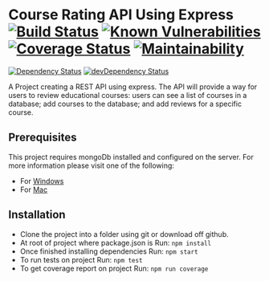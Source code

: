 # Course Rating API Using Express [![Build Status](https://travis-ci.org/Threatsignal/CourseRatingAPIUsingExpress.svg?branch=master)](https://travis-ci.org/Threatsignal/CourseRatingAPIUsingExpress) [![Known Vulnerabilities](https://snyk.io/test/github/Threatsignal/CourseRatingAPIUsingExpress/badge.svg)](https://snyk.io/test/github/Threatsignal}/CourseRatingAPIUsingExpress) [![Coverage Status](https://coveralls.io/repos/github/Threatsignal/CourseRatingAPIUsingExpress/badge.svg?branch=master)](https://coveralls.io/github/Threatsignal/CourseRatingAPIUsingExpress?branch=master) [![Maintainability](https://api.codeclimate.com/v1/badges/a99a88d28ad37a79dbf6/maintainability)](https://codeclimate.com/github/codeclimate/codeclimate/maintainability)
[![Dependency Status](https://david-dm.org/Threatsignal/CourseRatingAPIUsingExpress.svg)](https://david-dm.org/Threatsignal/CourseRatingAPIUsingExpress) [![devDependency Status](https://david-dm.org/Threatsignal/CourseRatingAPIUsingExpress/dev-status.svg)](https://david-dm.org/Threatsignal/CourseRatingAPIUsingExpress#info=devDependencies)

A Project creating a REST API using express. The API will provide a way for users to review educational courses: users can see a list of courses in a database; add courses to the database; and add reviews for a specific course.

## Prerequisites
This project requires mongoDb installed and configured on the server. For more information please visit one of the following:
-  For [Windows](http://treehouse.github.io/installation-guides/windows/mongo-windows.html)
-  For [Mac](http://treehouse.github.io/installation-guides/mac/mongo-mac.html)

## Installation
- Clone the project into a folder using git or download off github.
- At root of project where package.json is Run: `npm install`
- Once finished installing dependencies Run: `npm start`
- To run tests on project Run: `npm test`
- To get coverage report on project Run: `npm run coverage`
